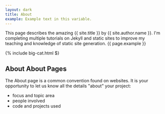 ```yaml
---
layout: dark
title: About
example: Example text in this variable.
---
```


This page describes the amazing {{ site.title }} by {{ site.author.name }}. I'm completing multiple tutorials on Jekyll and static sites to improve my teaching and knowledge of static site generation.
{{ page.example }}

{% include big-cat.html $}

## About About Pages

The About page is a common convention found on websites.
It is your opportunity to let us know all the details "about" your project:

- focus and topic area
- people involved
- code and projects used
